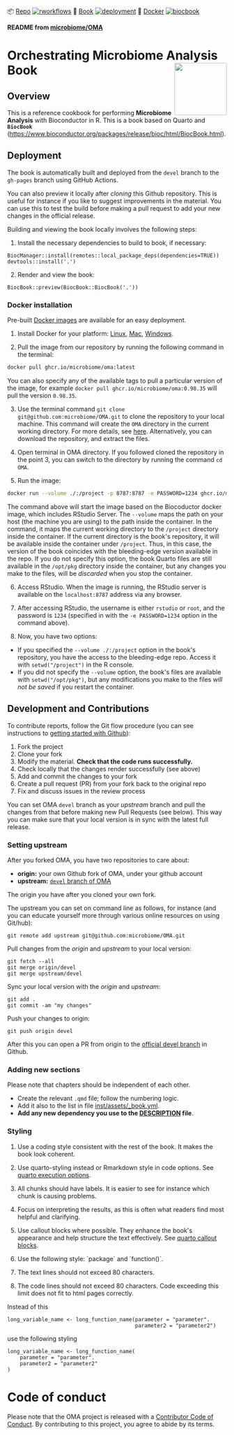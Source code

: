 <!-- badges: start -->
📦 [Repo](https://github.com/js2264/OMA) [![rworkflows](https://img.shields.io/github/actions/workflow/status/js2264/OMA/rworkflows.yml?label=Package%20check)](https://github.com/js2264/OMA/actions/workflows/rworkflows.yml)
📖 [Book](https://js2264.github.io/OMA/) [![deployment](https://img.shields.io/github/actions/workflow/status/js2264/OMA/pages/pages-build-deployment?label=Book%20deployment)](https://github.com/js2264/OMA/actions/workflows/pages/pages-build-deployment)
🐳 [Docker](https://github.com/js2264/OMA/pkgs/container/OMA) [![biocbook](https://img.shields.io/github/actions/workflow/status/js2264/OMA/biocbook.yml?label=Docker%20image)](https://github.com/js2264/OMA/actions/workflows/biocbook.yml)
<!-- badges: end -->

**README from [microbiome/OMA](https://github.com/microbiome/OMA)**

# Orchestrating Microbiome Analysis Book <img src="inst/assets/mia_logo.png" align="right" width="120" />

## Overview

This is a reference cookbook for performing **Microbiome Analysis** with
Bioconductor in R. This is a book based on Quarto and **`BiocBook`**
(<https://www.bioconductor.org/packages/release/bioc/html/BiocBook.html>).

## Deployment

The book is automatically built and deployed from the `devel` branch to
the `gh-pages` branch using GitHub Actions.

You can also preview it locally after _cloning_ this Github
repository. This is useful for instance if you like to suggest
improvements in the material. You can use this to test the build
before making a pull request to add your new changes in the official
release.

Building and viewing the book locally involves the following steps:

1. Install the necessary dependencies to build to book, if necessary:

```
BiocManager::install(remotes::local_package_deps(dependencies=TRUE))
devtools::install('.')
```

2. Render and view the book:

```
BiocBook::preview(BiocBook::BiocBook('.'))
```

### Docker installation

Pre-built [Docker images](https://github.com/microbiome/OMA/pkgs/container/oma)
are available for an easy deployment.

1. Install Docker for your platform: [Linux](https://docs.docker.com/engine/install/),
[Mac](https://docs.docker.com/desktop/setup/install/mac-install/),
[Windows](https://docs.docker.com/desktop/setup/install/windows-install/).

2. Pull the image from our repository by running the following command in the
terminal:

```sh
docker pull ghcr.io/microbiome/oma:latest
```

You can also specify any of the available tags to pull a particular version of
the image, for example `docker pull ghcr.io/microbiome/oma:0.98.35` will pull
the version `0.98.35`.

3. Use the terminal command `git clone git@github.com:microbiome/OMA.git`
to clone the repository to your local machine. This command will create
the `OMA` directory in the current working directory. For more details, see
[here](https://git-scm.com/docs/git-clone). Alternatively, you can download the
repository, and extract the files.

4. Open terminal in OMA directory. If you followed cloned the repository in the
point 3, you can switch to the directory by running the command `cd OMA`.

5. Run the image:

```sh
docker run --volume ./:/project -p 8787:8787 -e PASSWORD=1234 ghcr.io/microbiome/oma
```

The command above will start the image based on the Biocoductor docker image,
which includes RStudio Server. The `--volume` maps the path on your host (the
machine you are using) to the path inside the container. In the command, it maps
the current working directory to the `/project` directory inside the container.
If the current directory is the book's repository, it will be available inside
the container under `/project`. Thus, in this case, the version of the book
coincides with the bleeding-edge version available in the repo. If you do not
specify this option, the book Quarto files are still available in the `/opt/pkg`
directory inside the container, but any changes you make to the files, will be
_discarded_ when you stop the container.

6. Access RStudio. When the image is running, the RStudio server is available on
the `localhost:8787` address via any browser.

7. After accessing RStudio, the username is either `rstudio` or `root`, and the
password is `1234` (specified in with the `-e PASSWORD=1234` option in the
command above).

8. Now, you have two options:

- If you specified the `--volume ./:/project` option in the book's repository,
you have the access to the bleeding-edge repo. Access it with `setwd("/project")`
in the R console.
- If you did not specify the `--volume` option, the book's files are available
with `setwd("/opt/pkg")`, but any modifications
you make to the files _will not be saved_ if you restart the container.

## Development and Contributions

To contribute reports, follow the Git flow procedure (you can see instructions
to [getting started with Github](https://docs.github.com/en/get-started)):

1. Fork the project
2. Clone your fork
3. Modify the material. **Check that the code runs successfully.**
4. Check locally that the changes render successfully (see above)
5. Add and commit the changes to your fork
6. Create a pull request (PR) from your fork back to the original repo
7. Fix and discuss issues in the review process

You can set OMA `devel` branch as your _upstream_ branch and pull the
changes from that before making new Pull Requests (see below). This way you can
make sure that your local version is in sync with the latest full
release.

### Setting upstream

After you forked OMA, you have two repositories to care about:

- **origin:** your own Github fork of OMA, under your github account
- **upstream:** [`devel` branch of OMA](https://github.com/microbiome/OMA/)

The origin you have after you cloned your own fork.

The upstream you can set on command line as follows, for instance (and
you can educate yourself more through various online resources on
using Git/hub):

```
git remote add upstream git@github.com:microbiome/OMA.git
```

Pull changes from the _origin_ and _upstream_ to your local version:

```
git fetch --all
git merge origin/devel
git merge upstream/devel
```

Sync your local version with the _origin_ and _upstream_:

```
git add .
git commit -am "my changes"
```

Push your changes to origin:

```
git push origin devel
```

After this you can open a PR from origin to the [official devel branch](https://github.com/microbiome/OMA/) in Github.

### Adding new sections

Please note that chapters should be independent of each other.

- Create the relevant `.qmd` file; follow the numbering logic.
- Add it also to the list in file [inst/assets/_book.yml](inst/assets/_book.yml).
- **Add any new dependency you use to the [DESCRIPTION](DESCRIPTION) file**.

### Styling

1. Use a coding style consistent with the rest of the book. It makes the book
look coherent.

2. Use quarto-styling instead or Rmarkdown style in code options. See
[quarto execution options](https://quarto.org/docs/computations/execution-options.html).

3. All chunks should have labels. It is easier to see for instance which chunk
is causing problems.

4. Focus on interpreting the results, as this is often what readers find most
helpful and clarifying.

5. Use callout blocks where possible. They enhance the book's appearance and
help structure the text effectively. See
[quarto callout blocks](https://quarto.org/docs/authoring/callouts.html).

6. Use the following style: \`package\` and \`function()\`.

7. The text lines should not exceed 80 characters.

8. The code lines should not exceed 80 characters. Code exceeding this limit
does not fit to html pages correctly.

Instead of this

```
long_variable_name <- long_function_name(parameter = "parameter".
                                         parameter2 = "parameter2")
```

use the following styling

```
long_variable_name <- long_function_name(
    parameter = "parameter".
    parameter2 = "parameter2"
)
```

# Code of conduct

Please note that the OMA project is released with a
[Contributor Code of Conduct](https://contributor-covenant.org/version/2/0/CODE_OF_CONDUCT.html).
By contributing to this project, you agree to abide by its terms.
